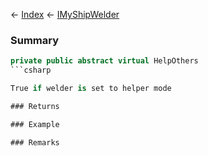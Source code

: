 ← [Index](Api-Index) ← [IMyShipWelder](Sandbox.ModAPI.Ingame.IMyShipWelder)

### Summary

```csharp
private public abstract virtual HelpOthers
```csharp

True if welder is set to helper mode

### Returns

### Example

### Remarks

